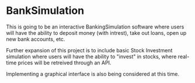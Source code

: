 # BankSimulation

This is going to be an interactive BankingSimulation software where users will have
the ability to deposit money (with intrest), take out loans, open up new bank accounts, etc.

Further expansion of this project is to include basic Stock Investment simulation where users will have the ability to "invest" in stocks, where real-time prices will be retreived through an API.

Implementing a graphical interface is also being considered at this time. 